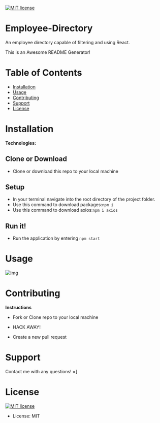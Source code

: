 <p><a href="https://lbesson.mit-license.org/"><img src="https://img.shields.io/badge/License-MIT-blue.svg" alt="MIT license"></a></p>

# Employee-Directory
An employee directory capable of filtering and using React.

This is an Awesome README Generator!
<h1>Table of Contents</h1>

<ul>
<li><a href="#installation">Installation</a></li>
<li><a href="#usage">Usage</a></li>
<li><a href="#contributing">Contributing</a></li>
<li><a href="#support">Support</a></li>
<li><a href="#license">License</a></li>
</ul>

<h1>Installation</h1>

<strong>Technologies: </strong>
<h2>Clone or Download</h2>
<ul>
<li>Clone or download this repo to your local machine</li>
</ul>
<h2>Setup</h2>
<ul>
  <li> In your terminal navigate into the root directory of the project folder.</li>
  <li> Use this command to download packages:<code>npm i</code></li>
  <li> Use this command to download axios:<code>npm i axios</code></li>
</ul>

<h2>Run it!</h2>
<ul>
<li>Run the application by entering <code>npm start</code></li>
</ul>

<h1>Usage</h1>

![img]()
<h1>Contributing</h1>

<p><strong>Instructions</strong></p>
<ul>
<li>
<p>Fork or Clone repo to your local machine</p>
</li>
<li>
<p>HACK AWAY!</p>
</li>
<li>
<p>Create a new pull request</p>
</li>
</ul>

<h1>Support</h1>
<p>Contact me with any questions! =]
<h1>License</h1>

<p><a href="https://lbesson.mit-license.org/"><img src="https://img.shields.io/badge/License-MIT-blue.svg" alt="MIT license"></a></p>

<ul>
<li>License: MIT</li>
</ul>

